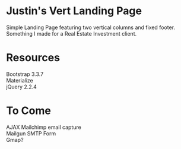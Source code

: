 # Justin's Vert Landing Page

Simple Landing Page featuring two vertical columns and fixed footer. Something I made for a Real Estate Investment client.

# Resources

Bootstrap 3.3.7<br>
Materialize<br>
jQuery 2.2.4

# To Come

AJAX Mailchimp email capture<br>
Mailgun SMTP Form<br>
Gmap? 